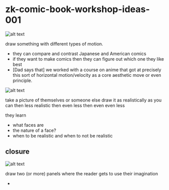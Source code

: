 # zk-comic-book-workshop-ideas-001

![alt text](https://files.slack.com/files-pri/T0HTW3H0V-F063W1PSP51/img_0139.jpg?pub_secret=5ae5e54416)

draw something with different types of motion.
- they can compare and contrast Japanese and American comics
- if they want to make comics then they can figure out which one they like best
- [Dad says that] we worked with a course on anime that got at precisely this sort of horizontal motion/velocity as a core aesthetic move or even principle.

![alt text](https://files.slack.com/files-pri/T0HTW3H0V-F063PGGFD9U/img_0141.jpg?pub_secret=a84ebc92fb)

take a picture of themselves or someone else
draw it as realistically as you can
then less realistic
then even less
then even even less

they learn

- what faces are
- the nature of a face? 
- when to be realistic and when to not be realistic

## closure
![alt text](https://files.slack.com/files-pri/T0HTW3H0V-F063W4R7S1H/img_0142.jpg?pub_secret=9d482e1e10)

draw two (or more) panels where the reader gets to use their imagination

- 

